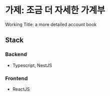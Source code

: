 # 가제: 조금 더 자세한 가계부
Working Title: a more detailed account book

## Stack
### Backend

- Typescript, NestJS

### Frontend

- ReactJS

